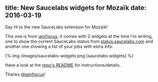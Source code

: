 title: New Saucelabs widgets for Mozaïk
date: 2016-03-19
---
Say Hi to the new SauceLabs extension for Mozaïk!

This one is from [iamfiscus](https://github.com/iamfiscus), it comes with 2 widgets at the time I'm writing, 
one to show the current SauceLabs status from [status.saucelabs.com](http://status.saucelabs.com/) and another one showing a list of your jobs with extra info.

{% img /images/saucelabs-widgets.png [saucelabs widgets] %}

Have a look at the [repo's README](https://github.com/iamfiscus/mozaik-ext-saucelabs/blob/master/README.md) for instructions/details.

Thanks [@iamfiscus](https://github.com/iamfiscus)!

